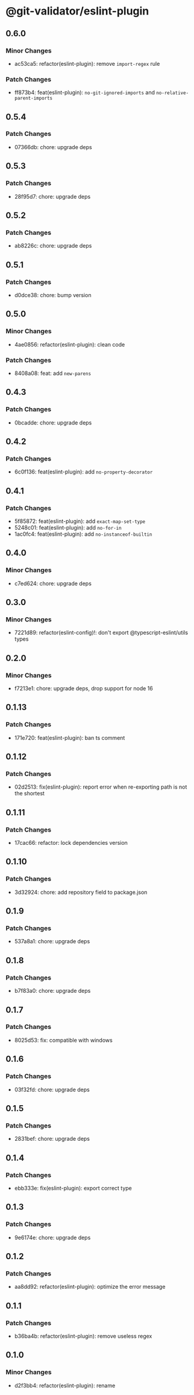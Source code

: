 # @git-validator/eslint-plugin

## 0.6.0

### Minor Changes

- ac53ca5: refactor(eslint-plugin): remove `import-regex` rule

### Patch Changes

- ff873b4: feat(eslint-plugin): `no-git-ignored-imports` and `no-relative-parent-imports`

## 0.5.4

### Patch Changes

- 07366db: chore: upgrade deps

## 0.5.3

### Patch Changes

- 28f95d7: chore: upgrade deps

## 0.5.2

### Patch Changes

- ab8226c: chore: upgrade deps

## 0.5.1

### Patch Changes

- d0dce38: chore: bump version

## 0.5.0

### Minor Changes

- 4ae0856: refactor(eslint-plugin): clean code

### Patch Changes

- 8408a08: feat: add `new-parens`

## 0.4.3

### Patch Changes

- 0bcadde: chore: upgrade deps

## 0.4.2

### Patch Changes

- 6c0f136: feat(eslint-plugin): add `no-property-decorator`

## 0.4.1

### Patch Changes

- 5f85872: feat(eslint-plugin): add `exact-map-set-type`
- 5248c01: feat(eslint-plugin): add `no-for-in`
- 1ac0fc4: feat(eslint-plugin): add `no-instanceof-builtin`

## 0.4.0

### Minor Changes

- c7ed624: chore: upgrade deps

## 0.3.0

### Minor Changes

- 7221d89: refactor(eslint-config)!: don't export @typescript-eslint/utils types

## 0.2.0

### Minor Changes

- f7213e1: chore: upgrade deps, drop support for node 16

## 0.1.13

### Patch Changes

- 171e720: feat(eslint-plugin): ban ts comment

## 0.1.12

### Patch Changes

- 02d2513: fix(eslint-plugin): report error when re-exporting path is not the shortest

## 0.1.11

### Patch Changes

- 17cac66: refactor: lock dependencies version

## 0.1.10

### Patch Changes

- 3d32924: chore: add repository field to package.json

## 0.1.9

### Patch Changes

- 537a8a1: chore: upgrade deps

## 0.1.8

### Patch Changes

- b7f83a0: chore: upgrade deps

## 0.1.7

### Patch Changes

- 8025d53: fix: compatible with windows

## 0.1.6

### Patch Changes

- 03f32fd: chore: upgrade deps

## 0.1.5

### Patch Changes

- 2831bef: chore: upgrade deps

## 0.1.4

### Patch Changes

- ebb333e: fix(eslint-plugin): export correct type

## 0.1.3

### Patch Changes

- 9e6174e: chore: upgrade deps

## 0.1.2

### Patch Changes

- aa8dd92: refactor(eslint-plugin): optimize the error message

## 0.1.1

### Patch Changes

- b36ba4b: refactor(eslint-plugin): remove useless regex

## 0.1.0

### Minor Changes

- d2f3bb4: refactor(eslint-plugin): rename
